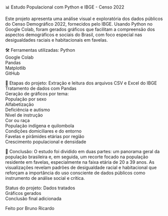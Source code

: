 📊 Estudo Populacional com Python e IBGE - Censo 2022

Este projeto apresenta uma análise visual e exploratória dos dados públicos do Censo Demográfico 2022, fornecidos pelo IBGE. Usando Python no Google Colab, foram gerados gráficos que facilitam a compreensão dos aspectos demográficos e sociais do Brasil, com foco especial nas desigualdades raciais e habitacionais em favelas.

🛠 Ferramentas utilizadas:
Python  
Google Colab  
Pandas  
Matplotlib  
GitHub  

📁 Etapas do projeto:
Extração e leitura dos arquivos CSV e Excel do IBGE  
Tratamento de dados com Pandas  
Geração de gráficos por tema:  
População por sexo  
Alfabetização  
Deficiência e autismo  
Nível de instrução  
Cor ou raça  
População indígena e quilombola  
Condições domiciliares e do entorno  
Favelas e pirâmides etárias por região  
Crescimento populacional e densidade  

📌 Conclusão:
O estudo foi dividido em duas partes: um panorama geral da população brasileira e, em seguida, um recorte focado na população residente em favelas, especialmente na faixa etária de 20 a 39 anos. As visualizações revelam padrões de desigualdade racial e habitacional que reforçam a importância do uso consciente de dados públicos como instrumento de análise social e crítica.


Status do projeto:
Dados tratados  
Gráficos gerados  
Conclusão final adicionada  


Feito por Bruno Ricardo

